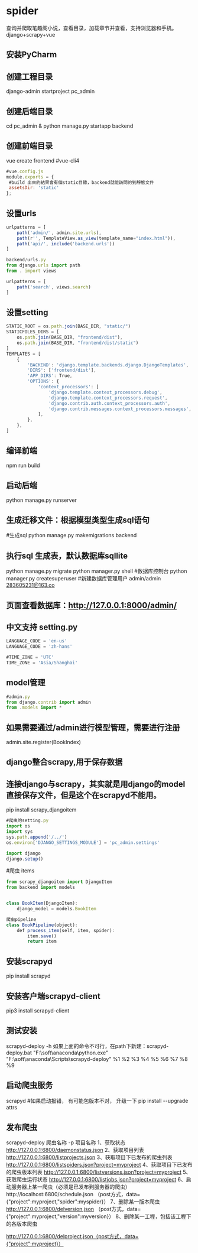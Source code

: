 # spider
查询并爬取笔趣阁小说，查看目录，加载章节并查看，支持浏览器和手机。django+scrapy+vue
## 安装PyCharm
## 创建工程目录
django-admin startproject pc_admin 
## 创建后端目录
cd pc_admin & python manage.py startapp backend 
## 创建前端目录
vue create frontend #vue-cli4 
```javascript
#vue.config.js
module.exports = {
 #build 出來的結果會有個static目錄，backend就能訪問的到靜態文件
 assetsDir: 'static'
};
```
## 设置urls
```javascript
urlpatterns = [
    path('admin/', admin.site.urls),
    path(r'', TemplateView.as_view(template_name="index.html")),
    path('api/', include('backend.urls'))
]
```
```javascript
backend/urls.py
from django.urls import path
from . import views

urlpatterns = [
    path('search', views.search)
]
```
## 设置setting
```javascript
STATIC_ROOT = os.path.join(BASE_DIR, "static/")
STATICFILES_DIRS = [
    os.path.join(BASE_DIR, "frontend/dist"),
    os.path.join(BASE_DIR, "frontend/dist/static")
]
TEMPLATES = [
    {
        'BACKEND': 'django.template.backends.django.DjangoTemplates',
        'DIRS': ['frontend/dist'],
        'APP_DIRS': True,
        'OPTIONS': {
            'context_processors': [
                'django.template.context_processors.debug',
                'django.template.context_processors.request',
                'django.contrib.auth.context_processors.auth',
                'django.contrib.messages.context_processors.messages',
            ],
        },
    },
]
```
## 编译前端
npm run build
## 启动后端
python manage.py runserver
## 生成迁移文件：根据模型类型生成sql语句
#生成sql
python manage.py makemigrations backend
## 执行sql 生成表，默认数据库sqllite
python manage.py migrate
python manager.py shell #数据库控制台
python manager.py createsuperuser #新建数据库管理用户
admin/admin 283605231@163.co
## 页面查看数据库：http://127.0.0.1:8000/admin/
## 中文支持 setting.py
```javascript
LANGUAGE_CODE = 'en-us'
LANGUAGE_CODE = 'zh-hans'

#TIME_ZONE = 'UTC'
TIME_ZONE = 'Asia/Shanghai'
```
## model管理
```javascript
#admin.py
from django.contrib import admin
from .models import *
```
## 如果需要通过/admin进行模型管理，需要进行注册
admin.site.register(BookIndex)


## **django整合scrapy,用于保存数据**
## 连接django与scrapy，其实就是用django的model直接保存文件，但是这个在scrapyd不能用。
pip install scrapy_djangoitem
```javascript
#爬虫的setting.py
import os
import sys
sys.path.append('/../')
os.environ['DJANGO_SETTINGS_MODULE'] = 'pc_admin.settings'

import django
django.setup()
```
#爬虫 items
```javascript
from scrapy_djangoitem import DjangoItem
from backend import models


class BookItem(DjangoItem):
    django_model = models.BookItem

爬虫pipeline
class BookPipeline(object):
    def process_item(self, item, spider):
        item.save()
        return item
```
## 安装scrapyd 
pip install scrapyd
## 安装客户端scrapyd-client
pip3 install scrapyd-client
## 测试安装
scrapyd-deploy -h
如果上面的命令不可行，在path下新建：scrapyd-deploy.bat
"F:\soft\anaconda\python.exe" "F:\soft\anaconda\Scripts\scrapyd-deploy" %1 %2 %3 %4 %5 %6 %7 %8 %9

## 启动爬虫服务
scrapyd
#如果启动报错， 有可能包版本不对， 升级一下
pip install --upgrade attrs

## 发布爬虫
scrapyd-deploy 爬虫名称 -p 项目名称
1、获取状态
http://127.0.0.1:6800/daemonstatus.json
2、获取项目列表
http://127.0.0.1:6800/listprojects.json
3、获取项目下已发布的爬虫列表
http://127.0.0.1:6800/listspiders.json?project=myproject
4、获取项目下已发布的爬虫版本列表
http://127.0.0.1:6800/listversions.json?project=myproject
5、获取爬虫运行状态
http://127.0.0.1:6800/listjobs.json?project=myproject
 6、启动服务器上某一爬虫（必须是已发布到服务器的爬虫）
http://localhost:6800/schedule.json （post方式，data={"project":myproject,"spider":myspider}）
7、删除某一版本爬虫
http://127.0.0.1:6800/delversion.json （post方式，data={"project":myproject,"version":myversion}）
8、删除某一工程，包括该工程下的各版本爬虫
  
http://127.0.0.1:6800/delproject.json（post方式，data={"project":myproject}）

